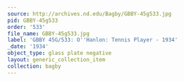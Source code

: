 ```yaml
---
source: http://archives.nd.edu/Bagby/GBBY-45g533.jpg
pid: GBBY-45g533
order: '533'
file_name: GBBY-45g533.jpg
label: 'GBBY 45G/533: O''Hanlon: Tennis Player - 1934'
_date: '1934'
object_type: glass plate negative
layout: generic_collection_item
collection: bagby
---
```

